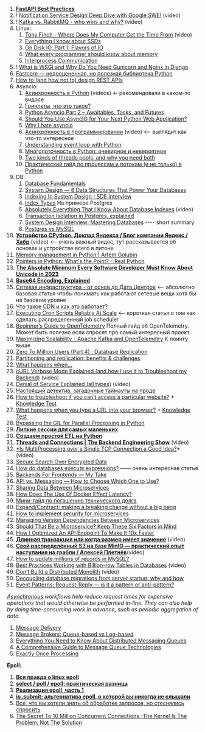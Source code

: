 
1. **[FastAPI Best Practices](https://github.com/zhanymkanov/fastapi-best-practices?tab=readme-ov-file#fastapi-best-practices)**
2. ! [Notification Service Design Deep Dive with Google SWE!](https://www.youtube.com/watch?v=TpugGhXhdaU) (video)
3. ! [Kafka vs. RabbitMQ - who wins and why?](https://www.youtube.com/watch?v=_5mu7lZz5X4) (video)
4. Linux:
	1. [Tony Finch - Where Does My Computer Get the Time From](https://ripe86.ripe.net/archives/video/1126/) (video)
	2. [Everything I know about SSDs](https://kcall.co.uk/ssd/index.html)
	3. [On Disk IO, Part 1: Flavors of IO](https://medium.com/databasss/on-disk-io-part-1-flavours-of-io-8e1ace1de017)
	4. [What every programmer should know about memory](https://lwn.net/Articles/250967/)
	5. [Interprocess Communication](https://beej.us/guide/bgipc/html/?ref=architecturenotes.co)
5. ! [What is WSGI and Why Do You Need Gunicorn and Nginx in Django](https://apirobot.me/posts/what-is-wsgi-and-why-do-you-need-gunicorn-and-nginx-in-django)
6. [Fastcore — недооцененная, но полезная библиотека Python](https://habr.com/ru/companies/skillfactory/articles/524334/)
7. [How to (and how not to) design REST APIs](https://github.com/stickfigure/blog/wiki/How-to-(and-how-not-to)-design-REST-APIs)
8. Asyncio:
	1. [Асинхронность в Python](notion://www.notion.so/ligonberry/!%3Chttps://www.youtube.com/playlist?list=PLlWXhlUMyooawilqK4lPXRvxtbYiw34S8%3E) (videos) <- рекомендовали в каком-то видосе
	2. [Гринлеты, что это такое?](https://itbun.blogspot.com/2014/01/blog-post.html)
	3. [Python Asyncio Part 2 – Awaitables, Tasks, and Futures](https://bbc.github.io/cloudfit-public-docs/asyncio/asyncio-part-2.html)
	4. [Should You Use AsyncIO for Your Next Python Web Application?](https://www.laac.dev/blog/page/2/)
	5. [Why I hate asyncio](https://charlesleifer.com/blog/asyncio/)
	6. [Асинхронность в программировании](https://habr.com/ru/companies/jugru/articles/446562/) (video) <-- выглядит как что-то интересное
	7. [Understanding event loop with Python](https://medium.com/@pekelny/fake-event-loop-python3-7498761af5e0)
	8. [Многопоточность в Python: очевидное и невероятное](https://habr.com/ru/articles/764420/)
	9. [Two kinds of threads pools, and why you need both](https://pythonspeed.com/articles/two-thread-pools/)
	10. [Практический гайд по процессам и потокам (и не только) в Python](https://habr.com/ru/articles/773376/)
9. DB:
    1. [Database Fundamentals](https://tontinton.com/posts/database-fundementals/?ref=architecturenotes.co)
    2. [System Design — 8 Data Structures That Power Your Databases](https://medium.com/@maheshsaini.sec/system-design-8-data-structures-that-power-your-databases-98ea40bf863)
    3. [Indexing In System Design | SDE Interview](https://ganeshprasad227.medium.com/indexing-in-system-design-sde-interview-3601398901b3)
    4. [Index Types](notion://www.notion.so/ligonberry/!%3Chttps://www.postgresql.org/docs/current/indexes-types.html#INDEXES-TYPES-HASH%3E) На примере Postgres
    5. [Absolutely Everything That I Know About Database Indexes](https://www.youtube.com/watch?v=Qhc8gFF2qS8) (video)
    6. [Transaction Isolation in Postgres, explained](https://www.thenile.dev/blog/transaction-isolation-postgres)
    7. [System Design Interview: Mastering Databases](https://levelup.gitconnected.com/system-design-interview-mastering-databases-9fb40bb561cd) ---- short summary
    8. [Postgres vs MySQL](https://medium.com/@hnasr/postgres-vs-mysql-5fa3c588a94e)
10. **[Устройство CPython. Доклад Яндекса / Блог компании Яндекс / Хабр](https://habr.com/ru/company/yandex/blog/511972/)** (video) <-- очень важный видос, тут рассказывается об основах и устройстве всего в питоне
11. [Memory management in Python | Artem Golubin](https://rushter.com/blog/python-memory-managment/)
12. [Pointers in Python: What's the Point? – Real Python](https://realpython.com/pointers-in-python/)
13. **[The Absolute Minimum Every Software Developer Must Know About Unicode in 2023](https://tonsky.me/blog/unicode/?ref=architecturenotes.co)**
14. **[Base64 Encoding, Explained](https://www.writesoftwarewell.com/base64-encoding-explained/?ref=architecturenotes.co)**
15. [Сетевая инфраструктура - от основ до Дата Центров](https://amarchenko.dev/translate/2023-10-02-network/) <-- абсолютно базовая статья чтобы понимать как работают сетевые вещи хотя бы на базовом уровне
16. [Что такое CDN и как это работает?](https://habr.com/ru/companies/selectel/articles/463915/)
17. [Executing Cron Scripts Reliably At Scale](https://slack.engineering/executing-cron-scripts-reliably-at-scale/?ref=architecturenotes.co) <-- короткая статья о том как сделать распределенный job scheduler
18. [Beginner’s Guide to OpenTelemetry](https://logz.io/learn/opentelemetry-guide/) Полный гайд об OpenTelemetry. Может быть полезно если спросят про самый интересный проект
19. [Maximizing Scalability - Apache Kafka and OpenTelemetry](https://signoz.io/blog/maximizing-scalability-apache-kafka-and-opentelemetry/) К поинту выше
20. [Zero To Million Users (Part 4) : Database Replication](https://levelup.gitconnected.com/zero-to-million-users-part-4-database-replication-186d19c04bb6)
21. [Partitioning and replication: benefits & challenges](https://dimosr.github.io/partitioning-and-replication/)
22. [What happens when...](https://github.com/alex/what-happens-when)
23. [cURL Verbose Mode Explained (and how I use it to Troubleshoot my Backend)](https://www.youtube.com/watch?v=PVm0YEEuS8s&list=PLQnljOFTspQUybacGRk1b_p13dgI-SmcZ&index=25) (video)
24. [Denial of Service Explained (all types)](https://www.youtube.com/watch?v=PwVzG-1LT9A&list=PLQnljOFTspQU0ICDe-cL1EwXC4GDSayKY&index=20) (video)
25. [Настоящий детектив: загадочные таймауты на проде](https://habr.com/ru/companies/vk/articles/684018/)
26. [How to troubleshoot if you can’t access a particular website?](https://medium.com/nerd-for-tech/how-to-troubleshoot-if-you-cant-access-a-particular-website-af681fac3215) + [Knowledge Test](https://medium.com/nerd-for-tech/knowledge-test-how-to-troubleshoot-if-you-cant-access-a-particular-website-52bc9307343d)
27. [What happens when you type a URL into your browser?](https://medium.com/nerd-for-tech/what-happens-when-you-type-a-url-into-your-browser-ca500d86975c) + [Knowledge Test](https://medium.com/nerd-for-tech/knowledge-test-what-happens-when-you-type-a-url-into-your-browser-8b47056c59c)
28. [Bypassing the GIL for Parallel Processing in Python](https://realpython.com/python-parallel-processing/)
29. **[Липкие сессии для самых маленьких](https://habr.com/ru/companies/domclick/articles/548610/)**
30. **[Создаем простой ETL на Python](https://habr.com/ru/articles/664020/)**
31. **[Threads and Connections | The Backend Engineering Show](https://www.youtube.com/watch?v=CZw57SIwgiE&list=PLQnljOFTspQU0ICDe-cL1EwXC4GDSayKY&index=25)** (video)
32. [*Is MultiProcessing over a Single TCP Connection a Good Idea?](https://www.youtube.com/watch?v=NqpM2GYbovo&list=PLQnljOFTspQUVDsQcPnmdbtLUhqODSV1F&index=2)* (video)
33. [Secure Search Over Encrypted Data](https://www.cossacklabs.com/blog/secure-search-over-encrypted-data-acra-se/)
34. [How do databases execute expressions?](https://notes.eatonphil.com/2023-09-21-how-do-databases-execute-expressions.html) —— очень интересная статья
35. [Backends For Frontends — My Take](https://faun.pub/backends-for-frontends-my-take-b97663ec1b68)
36. [API vs. Messaging — How to Choose Which One to Use?](https://betterprogramming.pub/api-vs-messaging-how-to-choose-which-one-to-use-d6634599d2bd)
37. [Sharing Data Between Microservices](https://medium.com/@denhox/sharing-data-between-microservices-fe7fb9471208)
38. [How Does The Use Of Docker Effect Latency?](http://highscalability.com/blog/2015/12/16/how-does-the-use-of-docker-effect-latency.html)
39. [Мини-гайд по погашению технического долга](https://habr.com/ru/articles/714568/)
40. [Expand/Contract: making a breaking change without a big bang](https://blog.thepete.net/blog/2023/12/05/expand/contract-making-a-breaking-change-without-a-big-bang/)
41. [How to implement security for microservices](https://medium.com/microservices-learning/how-to-implement-security-for-microservices-89b140d3e555)
42. [Managing Version Dependencies Between Microservices](https://medium.com/@denhox/managing-version-dependencies-between-microservices-648d1d8dd4ca)
43. [Should That Be a Microservice? Keep These Six Factors in Mind](https://tanzu.vmware.com/content/blog/should-that-be-a-microservice-keep-these-six-factors-in-mind)
44. [How I Optimized An API Endpoint To Make It 10x Faster](https://bootcamp.uxdesign.cc/how-i-optimized-an-api-endpoint-to-make-it-10x-faster-2f5fe9a84bd9)
45. **[Длинная транзакция или когда размер имеет значение](https://www.youtube.com/watch?v=3h48iowNbwo)** (video)
46. **[Свой распределённый S3 на базе MinIO — практический опыт наступания на грабли / Алексей Плетнёв](https://www.youtube.com/watch?v=XiJVC9nzAW4)**(video)
47. [How to update millions of records in MySQL?](https://www.startdataengineering.com/post/update-mysql-in-batch/)
48. [Best Practices Working with Billion-row Tables in Databases](https://www.youtube.com/watch?v=wj7KEMEkMUE&list=PLQnljOFTspQXjD0HOzN7P2tgzu7scWpl2&index=45) (video)
49. [Don’t Build a Distributed Monolith](https://www.youtube.com/watch?v=p2GlRToY5HI) (video)
50. [Decoupling database migrations from server startup: why and how](https://pythonspeed.com/articles/schema-migrations-server-startup/)
51. [Event Patterns: Request-Reply — is it a pattern or anti-pattern?](https://blog.devgenius.io/event-patterns-request-reply-is-it-a-pattern-or-anti-pattern-641a257192d4)


*[Asynchronous](https://github.com/donnemartin/system-design-primer#asynchronism) workflows help reduce request times for expensive operations that would otherwise be performed in-line. They can also help by doing time-consuming work in advance, such as periodic aggregation of data.*

1. [Message Delivery](https://newsletter.francofernando.com/p/message-delivery?utm_source=substack&publication_id=1172544&post_id=138761278&utm_medium=email&utm_content=share&utm_campaign=email-share&triggerShare=true&isFreemail=true&r=1vxw4z)
2. [Message Brokers: Queue-based vs Log-based](https://towardsdev.com/message-brokers-queue-based-vs-log-based-66d1140f0f28)
3. [Everything You Need to Know About Distributed Messaging Queues](https://medium.com/geekculture/everything-you-need-to-know-about-distributed-messaging-queues-cb64b9d9005e)
4. [A Comprehensive Guide to Message Queue Technologies](https://jinlow.medium.com/a-comprehensive-guide-to-message-queue-technologies-861f1c560e55)
5. [Exactly Once Processing](https://medium.com/@sriramr083/exactly-once-processing-5e695de8b0d0)


**Epoll:**
1. **[Вся правда о linux epoll](https://habr.com/ru/articles/416669/)**
2. **[select / poll / epoll: практическая разница](https://habr.com/ru/companies/infopulse/articles/415259/)**
3. **[Реализация epoll, часть 1](https://habr.com/ru/companies/ruvds/articles/523946/)**
4. **[io_submit: альтернатива epoll, о которой вы никогда не слышали](https://habr.com/ru/companies/badoo/articles/439972/)**
5. [Все, что вы хотели знать об обработке запросов, но стеснялись спросить](https://habr.com/ru/articles/432630/)
6. [The Secret To 10 Million Concurrent Connections -The Kernel Is The Problem, Not The Solution](http://highscalability.com/blog/2013/5/13/the-secret-to-10-million-concurrent-connections-the-kernel-i.html)

